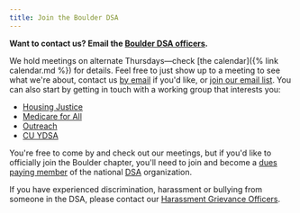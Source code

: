 ```yaml
---
title: Join the Boulder DSA
---
```


**Want to contact us?  Email the [Boulder DSA officers][email-officers].**

We hold meetings on alternate Thursdays—check [the calendar]({% link calendar.md %}) for details.  Feel free to just show up to a meeting to see what we're about, contact us [by email][email-officers] if you'd like, or [join our email list][mailing-list-signup].  You can also start by getting in touch with a working group that interests you:

* [Housing Justice][email-housing]
* [Medicare for All][email-m4a]
* [Outreach][email-outreach]
* [CU YDSA][email-ydsa]

You're free to come by and check out our meetings, but if you'd like to officially join the Boulder chapter, you'll need to join and become a [dues paying member](https://act.dsausa.org/donate/membership/) of the national [DSA](http://www.dsausa.org) organization.


If you have experienced discrimination, harassment or bullying from someone in the DSA, please contact our [Harassment Grievance Officers][email-hgo].

[email-officers]: mailto:boulderdsa@gmail.com
[email-housing]: mailto:boulder.housing.justice@gmail.com
[email-m4a]: mailto:boulderdsa.m4a@gmail.com
[email-outreach]: mailto:boulderdsa.outreach@gmail.com
[email-ydsa]: mailto:ydsa@colorado.edu
[email-hgo]: mailto:boulderdsa.hgo@gmail.com
[mailing-list-signup]: https://actionnetwork.org/forms/sign-up-for-email-updates-from-boulder-dsa
